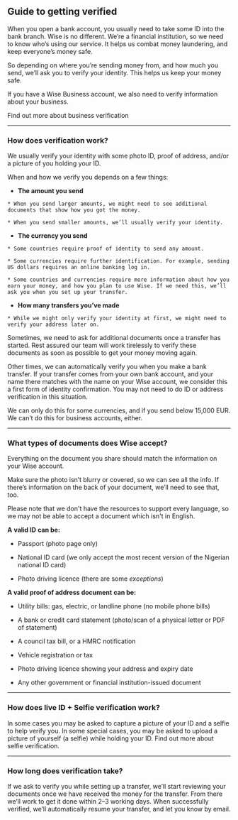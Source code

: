 ## Guide to getting verified  
When you open a bank account, you usually need to take some ID into the bank branch. Wise is no different. We’re a financial institution, so we need to know who’s using our service. It helps us combat money laundering, and keep everyone’s money safe. 

So depending on where you’re sending money from, and how much you send, we’ll ask you to verify your identity. This helps us keep your money safe.

If you have a Wise Business account, we also need to verify information about your business.

Find out more about business verification

* * *

### How does verification work?

We usually verify your identity with some photo ID, proof of address, and/or a picture of you holding your ID.

When and how we verify you depends on a few things:

  *  **The amount you send**

    * When you send larger amounts, we might need to see additional documents that show how you got the money.

    * When you send smaller amounts, we’ll usually verify your identity.

  *  **The currency you send**

    * Some countries require proof of identity to send any amount.

    * Some currencies require further identification. For example, sending US dollars requires an online banking log in.

    * Some countries and currencies require more information about how you earn your money, and how you plan to use Wise. If we need this, we’ll ask you when you set up your transfer.

  *  **How many transfers you’ve made**

    * While we might only verify your identity at first, we might need to verify your address later on.




Sometimes, we need to ask for additional documents once a transfer has started. Rest assured our team will work tirelessly to verify these documents as soon as possible to get your money moving again.

Other times, we can automatically verify you when you make a bank transfer. If your transfer comes from your own bank account, and your name there matches with the name on your Wise account, we consider this a first form of identity confirmation. You may not need to do ID or address verification in this situation. 

We can only do this for some currencies, and if you send below 15,000 EUR. We can’t do this for business accounts, either. 

* * *

### What types of documents does Wise accept?

Everything on the document you share should match the information on your Wise account. 

Make sure the photo isn’t blurry or covered, so we can see all the info. If there’s information on the back of your document, we’ll need to see that, too. 

Please note that we don't have the resources to support every language, so we may not be able to accept a document which isn't in English. 

**A** **valid ID** **can be:**

  * Passport (photo page only)

  * National ID card (we only accept the most recent version of the Nigerian national ID card)

  * Photo driving licence (there are some _exceptions_)




 **A valid** **proof of address document** **can be:**

  * Utility bills: gas, electric, or landline phone (no mobile phone bills)

  * A bank or credit card statement (photo/scan of a physical letter or PDF of statement)

  * A council tax bill, or a HMRC notification

  * Vehicle registration or tax

  * Photo driving licence showing your address and expiry date

  * Any other government or financial institution-issued document




* * *

### How does live ID + Selfie verification work?

In some cases you may be asked to capture a picture of your ID and a selfie to help verify you. In some special cases, you may be asked to upload a picture of yourself (a selfie) while holding your ID. Find out more about selfie verification.

* * *

### How long does verification take?

If we ask to verify you while setting up a transfer, we’ll start reviewing your documents once we have received the money for the transfer. From there we’ll work to get it done within 2–3 working days. When successfully verified, we’ll automatically resume your transfer, and let you know by email.